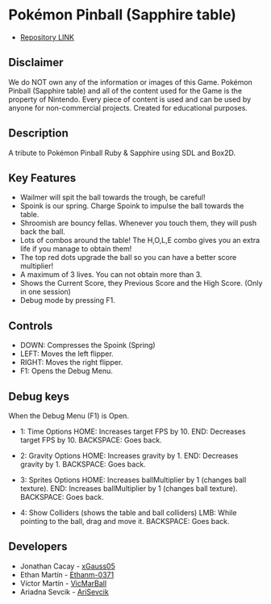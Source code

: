 # Pokémon Pinball (Sapphire table)
- [Repository LINK](https://github.com/xGauss05/Physics-Pinball)

## Disclaimer
We do NOT own any of the information or images of this Game. Pokémon Pinball (Sapphire table) and all of the content used for the Game is the property of Nintendo. 
Every piece of content is used and can be used by anyone for non-commercial projects. Created for educational purposes.

## Description

A tribute to Pokémon Pinball Ruby & Sapphire using SDL and Box2D. 

## Key Features
- Wailmer will spit the ball towards the trough, be careful!
- Spoink is our spring. Charge Spoink to impulse the ball towards the table.
- Shroomish are bouncy fellas. Whenever you touch them, they will push back the ball.
- Lots of combos around the table! The H,O,L,E combo gives you an extra life if you manage to obtain them!
- The top red dots upgrade the ball so you can have a better score multiplier!
- A maximum of 3 lives. You can not obtain more than 3.
- Shows the Current Score, they Previous Score and the High Score. (Only in one session)
- Debug mode by pressing F1.

## Controls
- DOWN: Compresses the Spoink (Spring)
- LEFT: Moves the left flipper.
- RIGHT: Moves the right flipper.
- F1: Opens the Debug Menu.

## Debug keys
When the Debug Menu (F1) is Open.

- 1: Time Options
HOME: Increases target FPS by 10.
END: Decreases target FPS by 10.
BACKSPACE: Goes back.

- 2: Gravity Options
HOME: Increases gravity by 1.
END: Decreases gravity by 1.
BACKSPACE: Goes back.

- 3: Sprites Options
HOME: Increases ballMultiplier by 1 (changes ball texture).
END: Increases ballMultiplier by 1 (changes ball texture).
BACKSPACE: Goes back.

- 4: Show Colliders (shows the table and ball colliders)
LMB: While pointing to the ball, drag and move it.
BACKSPACE: Goes back.

## Developers

- Jonathan Cacay - [xGauss05](https://github.com/xGauss05)
- Ethan Martín - [Ethanm-0371](https://github.com/Ethanm-0371)
- Víctor Martín - [VicMarBall](https://github.com/VicMarBall)
- Ariadna Sevcik - [AriSevcik](https://github.com/AriSevcik)
